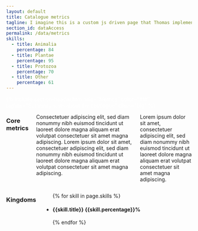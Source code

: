 ```yaml
---
layout: default
title: Catalogue metrics
tagline: I imagine this is a custom js driven page that Thomas implement.
section_id: dataAccess
permalink: /data/metrics
skills:
  - title: Animalia
    percentage: 84
  - title: Plantae
    percentage: 95
  - title: Protozoa
    percentage: 70
  - title: Other
    percentage: 61
---
```

<div class='full parallax' style='background-image: url(/images/default-bg.jpg); color: #fff;'>
  <div class='row'>
    <div class='twelve columns'>
      {% include section-header.html title="Metrics" color="#fff" tagline="Summary stats about the catalogue" class="big" %}
    </div>
  </div>
  <div class='four spacing'></div>
</div>


<div class='full'>
  <div class='row'>
    <div class='medium-6 columns'>
      <h3>Core metrics</h3>
      <p>Consectetuer adipiscing elit, sed diam nonummy nibh euismod tincidunt ut laoreet dolore magna aliquam erat volutpat consectetuer sit amet magna adipiscing. Lorem ipsum dolor sit amet, consectetuer adipiscing elit, sed diam nonummy nibh euismod tincidunt ut laoreet dolore magna aliquam erat volutpat consectetuer sit amet magna adipiscing.</p>
      <p>Lorem ipsum dolor sit amet, consectetuer adipiscing elit, sed diam nonummy nibh euismod tincidunt ut laoreet dolore magna aliquam erat volutpat consectetuer sit amet magna adipiscing.</p>
    </div>
    <div class='medium-6 columns'>
      <h3>Kingdoms</h3>
      <div class='mod modBarGraph'>
        <ul class='bars'>
          {% for skill in page.skills %}
            <li>
              <h4 style=''>
                {{skill.title}}
                <strong>{{skill.percentage}}%</strong>
              </h4>
              <p class='highlighted' data-percent='{{skill.percentage}}'></p>
            </li>
          {% endfor %}
        </ul>
      </div>
    </div>
  </div>
</div>